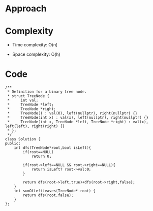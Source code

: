 # Approach
<!-- Describe your approach to solving the problem. -->

# Complexity
- Time complexity: O(n)
<!-- Add your time complexity here, e.g. $$O(n)$$ -->

- Space complexity: O(h)
<!-- Add your space complexity here, e.g. $$O(n)$$ -->

# Code
```
/**
 * Definition for a binary tree node.
 * struct TreeNode {
 *     int val;
 *     TreeNode *left;
 *     TreeNode *right;
 *     TreeNode() : val(0), left(nullptr), right(nullptr) {}
 *     TreeNode(int x) : val(x), left(nullptr), right(nullptr) {}
 *     TreeNode(int x, TreeNode *left, TreeNode *right) : val(x), left(left), right(right) {}
 * };
 */
class Solution {
public:
    int dfs(TreeNode*root,bool isLeft){
        if(root==NULL)
            return 0;
        
        if(root->left==NULL && root->right==NULL){
            return isLeft? root->val:0;
        }

        return dfs(root->left,true)+dfs(root->right,false);
    }
    int sumOfLeftLeaves(TreeNode* root) {
        return dfs(root,false);
    }
};
```